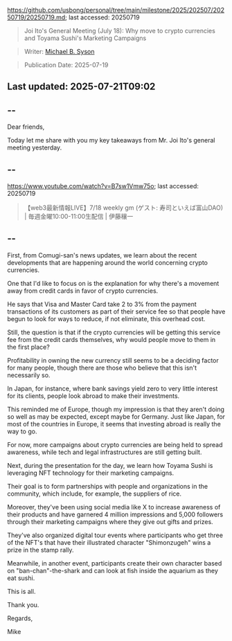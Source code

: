 https://github.com/usbong/personal/tree/main/milestone/2025/202507/20250719/20250719.md; last accessed: 20250719

> Joi Ito's General Meeting (July 18): Why move to crypto currencies and Toyama Sushi's Marketing Campaigns

> Writer: [Michael B. Syson](https://www.linkedin.com/in/michaelsyson/)

> Publication Date: 2025-07-19

## Last updated: 2025-07-21T09:02

## --

Dear friends,

Today let me share with you my key takeaways from Mr. Joi Ito's general meeting yesterday.

## --

https://www.youtube.com/watch?v=B7sw1Vmw75o; last accessed: 20250719

> 【web3最新情報LIVE】7/18 weekly gm (ゲスト: 寿司といえば富山DAO) | 毎週金曜10:00-11:00生配信 | 伊藤穰一

## --

First, from Comugi-san's news updates, we learn about the recent developments that are happening around the world concerning crypto currencies.

One that I'd like to focus on is the explanation for why there's a movement away from credit cards in favor of crypto currencies.

He says that Visa and Master Card take 2 to 3% from the payment transactions of its customers as part of their service fee so that people have begun to look for ways to reduce, if not eliminate, this overhead cost.

Still, the question is that if the crypto currencies will be getting this service fee from the credit cards themselves, why would people move to them in the first place?

Profitability in owning the new currency still seems to be a deciding factor for many people, though there are those who believe that this isn't necessarily so.

In Japan, for instance, where bank savings yield zero to very little interest for its clients, people look abroad to make their investments.

This reminded me of Europe, though my impression is that they aren't doing so well as may be expected, except maybe for Germany. Just like Japan, for most of the countries in Europe, it seems that investing abroad is really the way to go. 

For now, more campaigns about crypto currencies are being held to spread awareness, while tech and legal infrastructures are still getting built.

Next, during the presentation for the day, we learn how Toyama Sushi is leveraging NFT technology for their marketing campaigns.

Their goal is to form partnerships with people and organizations in the community, which include, for example, the suppliers of rice. 

Moreover, they've been using social media like X to increase awareness of their products and have garnered 4 million impressions and 5,000 followers through their marketing campaigns where they give out gifts and prizes.

They've also organized digital tour events where participants who get three of the NFT's that have their illustrated character "Shimonzugeh" wins a prize in the stamp rally.

Meanwhile, in another event, participants create their own character based on "ban-chan"-the-shark and can look at fish inside the aquarium as they eat sushi.

This is all.

Thank you.

Regards,

Mike